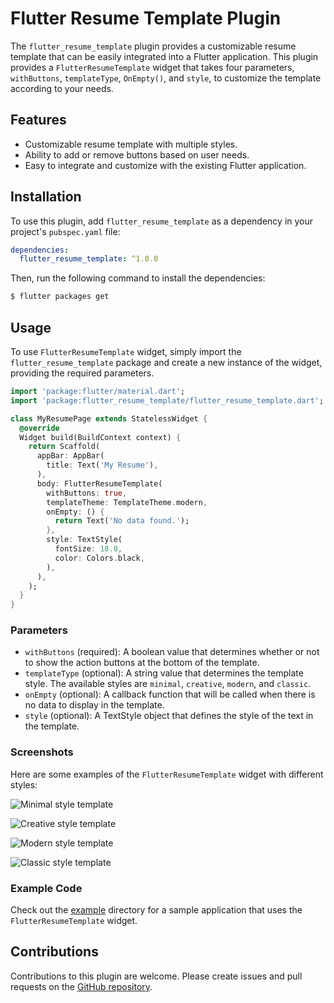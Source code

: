 # Flutter Resume Template Plugin

The `flutter_resume_template` plugin provides a customizable resume template that can be easily integrated into a Flutter application. This plugin provides a `FlutterResumeTemplate` widget that takes four parameters, `withButtons`, `templateType`, `OnEmpty()`, and `style`, to customize the template according to your needs.

## Features

- Customizable resume template with multiple styles.
- Ability to add or remove buttons based on user needs.
- Easy to integrate and customize with the existing Flutter application.

## Installation

To use this plugin, add `flutter_resume_template` as a dependency in your project's `pubspec.yaml` file:

```yaml
dependencies:
  flutter_resume_template: ^1.0.0
```

Then, run the following command to install the dependencies:

```bash
$ flutter packages get
```

## Usage

To use `FlutterResumeTemplate` widget, simply import the `flutter_resume_template` package and create a new instance of the widget, providing the required parameters.

```dart
import 'package:flutter/material.dart';
import 'package:flutter_resume_template/flutter_resume_template.dart';

class MyResumePage extends StatelessWidget {
  @override
  Widget build(BuildContext context) {
    return Scaffold(
      appBar: AppBar(
        title: Text('My Resume'),
      ),
      body: FlutterResumeTemplate(
        withButtons: true,
        templateTheme: TemplateTheme.modern,
        onEmpty: () {
          return Text('No data found.');
        },
        style: TextStyle(
          fontSize: 18.0,
          color: Colors.black,
        ),
      ),
    );
  }
}
```

### Parameters

- `withButtons` (required): A boolean value that determines whether or not to show the action buttons at the bottom of the template.
- `templateType` (optional): A string value that determines the template style. The available styles are `minimal`, `creative`, `modern`, and `classic`.
- `onEmpty` (optional): A callback function that will be called when there is no data to display in the template.
- `style` (optional): A TextStyle object that defines the style of the text in the template.

### Screenshots

Here are some examples of the `FlutterResumeTemplate` widget with different styles:

![Minimal style template](screenshots/minimal.png)

![Creative style template](screenshots/creative.png)

![Modern style template](screenshots/modern.png)

![Classic style template](screenshots/classic.png)

### Example Code

Check out the [example](example) directory for a sample application that uses the `FlutterResumeTemplate` widget.

## Contributions

Contributions to this plugin are welcome. Please create issues and pull requests on the [GitHub repository](https://github.com/username/flutter_resume_template).

